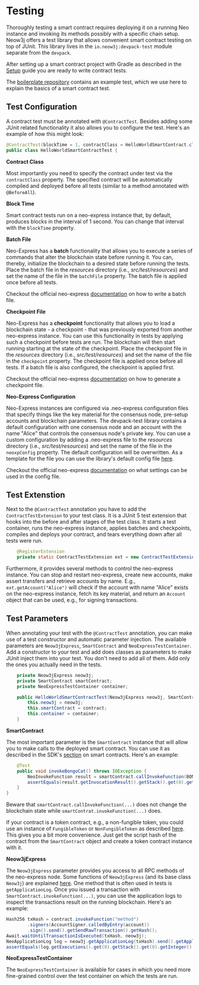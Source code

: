 # Testing

Thoroughly testing a smart contract requires deploying it on a running Neo instance and invoking its methods possibly
with a specific chain setup. Neow3j offers a test library that allows convenient smart contract testing on top of JUnit.
This library lives in the `io.neow3j:devpack-test` module separate from the `devpack`.

After setting up a smart contract project with Gradle as described in the
[Setup](neo-n3/smart_contract_development/setup_and_compilation.md) guide you are ready to write contract tests.

The [boilerplate repository](https://github.com/neow3j/neow3j-boilerplate) contains an example test, which we use here to explain the basics of a smart contract test. 

## Test Configuration

A contract test must be annotated with `@ContractTest`. Besides adding some JUnit related functionality it also allows you to configure the test. Here's an example of how this might look:

```java
@ContractTest(blockTime = 1, contractClass = HelloWorldSmartContract.class)
public class HelloWorldSmartContractTest {
```

**Contract Class**

Most importantly you need to specify the contract under test via the `contractClass` property. The specified contract will be automatically compiled and deployed before all tests (similar to a method annotated with `@BeforeAll`). 

**Block Time**

Smart contract tests run on a neo-express instance that, by default, produces blocks in the interval of 1 second. You
can change that interval with the `blockTime` property. 

**Batch File**

Neo-Express has a **batch** functionality that allows you to execute a series of commands that alter the blockchain
state before running it. You can, thereby, initialize the blockchain to a desired state before running the tests. Place
the batch file in the *resources* directory (i.e., *src/test/resources*) and set the name of the file in the `batchFile`
property. The batch file is applied once before all tests.

Checkout the official neo-express
[documentation](https://github.com/neo-project/neo-express/blob/master/docs/command-reference.md#neoxp-batch) on how to
write a batch file. 

**Checkpoint File**

Neo-Express has a **checkpoint** functionality that allows you to load a blockchain state - a checkpoint - that was
previously exported from another neo-express instance. You can use this functionality in tests by applying such a
checkpoint before tests are run. The blockchain will then start running starting at the state of the checkpoint.
Place the checkpoint file in the *resources* directory (i.e., *src/test/resources*) and set the name of the file in the
`checkpoint` property. The checkpoint file is applied once before all tests. If a batch file is also configured, the
checkpoint is applied first.

Checkout the official neo-express
[documentation](https://github.com/neo-project/neo-express/blob/master/docs/command-reference.md#neoxp-checkpoint) on
how to generate a checkpoint file. 

**Neo-Express Configuration**

Neo-Express instances are configured via .neo-express configuration files that specify things like the key material for
the consensus node, pre-setup accounts and blockchain parameters. The devpack-test library contains a default
configuration with one consensus node and an account with the name "Alice" that controls the consensus node's private
key. You can use a custom configuration by adding a .neo-express file to the *resources* directory (i.e.,
*src/test/resources*) and set the name of the file in the `neoxpConfig` property. The default configuration will be overwritten.
As a template for the file you can use the library's default config file [here](<!-- TODO Insert link -->).

Checkout the official neo-express
[documentation](https://github.com/neo-project/neo-express/blob/master/docs/settings.md) on what settings can be used in
the config file.

## Test Extenstion

Next to the `@ContractTest` annotation you have to add the `ContractTestExtension` to your test class. It is a JUnit 5
test extension that hooks into the before and after stages of the test class. It starts a test container, runs the
neo-express instance, applies batches and checkpoints, compiles and deploys your contract, and tears everything down
after all tests were run.

```java
    @RegisterExtension
    private static ContractTestExtension ext = new ContractTestExtension();
```

Furthermore, it provides several methods to control the neo-express instance. You can stop and restart neo-express,
create new accounts, make assert transfers and retrieve accounts by name.  E.g., `ext.getAccount("Alice")` will check if
the account with name "Alice" exists on the neo-express instance, fetch its key material, and return an `Account` object
that can be used, e.g., for signing transactions.

## Test Parameters

When annotating your test with the `@ContractTest` annotation, you can make use of a test constructor and automatic
parameter injection. The available parameters are `Neow3jExpress`, `SmartContract` and `NeoExpressTestContainer`. Add a
constructor to your test and add does classes as parameters to make JUnit inject them into your test. You don't need to
add all of them. Add only the ones you actually need in the tests.

```java
    private Neow3jExpress neow3j;
    private SmartContract smartContract;
    private NeoExpressTestContainer container;

    public HelloWorldSmartContractTest(Neow3jExpress neow3j, SmartContract contract, NeoExpressTestContainer container) {
        this.neow3j = neow3j;
        this.smartContract = contract;
        this.container = container;
    }
```

**SmartContract**

The most important parameter is the `SmartContract` instance that will allow you to make calls to the deployed smart
contract. You can use it as described in the SDK's [section](neo-n3/dapp_development/smart_contracts.md) on smart
contracts. 
Here's an example:

```java
    @Test
    public void invokeBongoCat() throws IOException {
        NeoInvokeFunction result = smartContract.callInvokeFunction(BONGO_CAT);
        assertEquals(result.getInvocationResult().getStack().get(0).getString(), "neowwwwwwwwww");
    }
}
```

Beware that `smartContract.callInvokeFunction(...)` does not change the blockchain state while `smartContrat.invokeFunction(...)` does.

If your contract is a token contract, e.g., a non-fungible token, you could use an instance of `FungibleToken` or
`NonFungibleToken` as described [here](neo-n3/dapp_development/token_contracts.md). This gives you a bit more
convenience. Just get the script hash of the contract from the `SmartContract` object and create a token contract
instance with it.

**Neow3jExpress**

The `Neow3jExpress` parameter provides you access to all RPC methods of the neo-express node. Some functions of
`Neow3jExpress` (and its base class `Neow3j`) are explained [here](neo-n3/dapp_development/interacting_with_a_node.md).
One method that is often used in tests is `getApplicationLog`. Once you issued a transaction with
`SmartContract.invokeFunction(...)`, you can use the application logs to inspect the transactions result on the running
blockchain. Here's an example:

```java
Hash256 txHash = contract.invokeFunction("method")
        .signers(AccountSigner.calledByEntry(account))
        .sign().send().getSendRawTransaction().getHash();
Await.waitUntilTransactionIsExecuted(txHash, neow3j);
NeoApplicationLog log = neow3j.getApplicationLog(txHash).send().getApplicationLog();
assertEquals(log.getExecutions().get(0).getStack().get(0).getInteger().intValue(), 1);
```

**NeoExpressTestContainer**

The `NeoExpressTestContainer` is available for cases in which you need more fine-grained control over the test container
on which the tests are run.